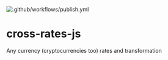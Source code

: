 ![.github/workflows/publish.yml](https://github.com/cross-rates/cross-rates-js/workflows/.github/workflows/publish.yml/badge.svg)
# cross-rates-js
Any currency (cryptocurrencies too) rates and transformation
